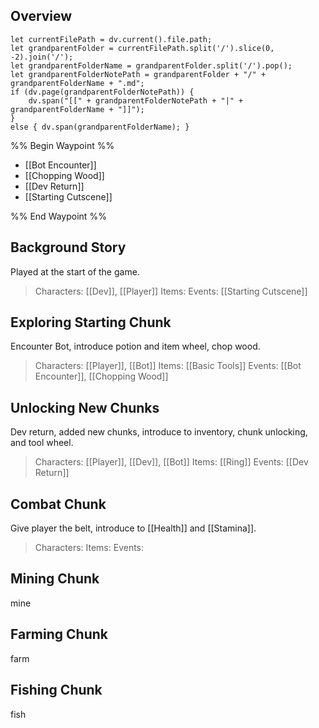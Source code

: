 ## Overview
```dataviewjs
let currentFilePath = dv.current().file.path;
let grandparentFolder = currentFilePath.split('/').slice(0, -2).join('/');
let grandparentFolderName = grandparentFolder.split('/').pop();
let grandparentFolderNotePath = grandparentFolder + "/" + grandparentFolderName + ".md";
if (dv.page(grandparentFolderNotePath)) {
	dv.span("[[" + grandparentFolderNotePath + "|" + grandparentFolderName + "]]");
}
else { dv.span(grandparentFolderName); }
```
%% Begin Waypoint %%
- [[Bot Encounter]]
- [[Chopping Wood]]
- [[Dev Return]]
- [[Starting Cutscene]]

%% End Waypoint %%

## Background Story
Played at the start of the game.

> Characters: [[Dev]], [[Player]]
> Items: 
> Events: [[Starting Cutscene]]

## Exploring Starting Chunk
Encounter Bot, introduce potion and item wheel, chop wood.

> Characters: [[Player]], [[Bot]]
> Items: [[Basic Tools]]
> Events: [[Bot Encounter]], [[Chopping Wood]]

## Unlocking New Chunks
Dev return, added new chunks, introduce to inventory, chunk unlocking, and tool wheel.

> Characters: [[Player]], [[Dev]], [[Bot]]
> Items: [[Ring]]
> Events: [[Dev Return]]

## Combat Chunk
Give player the belt, introduce to [[Health]] and [[Stamina]].

> Characters:
> Items:
> Events:

## Mining Chunk
mine

## Farming Chunk
farm

## Fishing Chunk
fish

